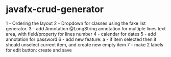 # javafx-crud-generator

1 - Ordering the layout
2 - Dropdown for classes using the fake list generator.
3 - add Annotation @LongString annotation for multiple lines text area, with field/property for lines number
4 - calendar for dates
5 - add annotation for password
6 - add new feature:
    a - if item selected then it should unselect current item, and create new empty item
7 - make 2 labels for edit button: create and save